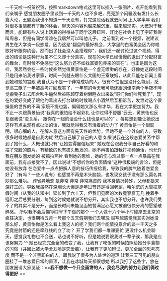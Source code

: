 一千天啦～祝贺祝贺，按照markdown格式这里可以插入一张图片，点开能看到我们亲嘴子
感觉朋友圈子里谈到一千天的人也不多吧，亮亮那个闷骚没有发什么长篇大论，王健涵我也不知道一千天没有，打完这段话我就去问问
上大学半年 我们对很多事情都有了新的体会，聊天的内容也越来越沉重，越来越现实。大概对于我而言，能跟有些人说上话真的得得益于同学这层纽带，好比在社会上见了宇轩我得叫周总，但是有同学情谊在我居然可以叫他儿子。
之前看到过一个视频，说建议男生在大学谈一段恋爱，因为这是"翻盘的最好机会，大学里的白富美会因为你唱歌好听跟你约会，然而出了社会没人会搭理你"，我们还一起讨论过这个视频，得出的结论是这种行为虽不仁义却十分真实，现在的大学已经慢慢的退出了分配财富的舞台，有时候不免感觉“这么努力还不如找富婆包养来的实在”。也正是因为这样，我居然会在一些时候突然觉得黄景怡是一个虚无缥缈的存在，好像她这段时间只是用来陪我过家家，时间一到就去跟什么大国的王室联姻，从此只能在新闻上看到她和她的宫殿
我自认为不是一个非常成功的人，很有个性但是没什么能耐，感觉高三飘了一年被高考打回现实了，一年前的今天我可能还跟刘佳南两个半夜不睡觉搬凳子出去阳台吹牛逼然后被陈超穿着树懒睡衣出来说“哥们你们吵死我了”，现在的爱好变成了跟他约着出去打台球的时候喝点小酒然后互相诉苦，发泄对这个很操蛋的世界的不满
家境不提也罢，偏偏她又那么有才华，我在大学更加努力。我不止一次跟黄景怡说“我真的很怕给不起彩礼 让你过得不舒服”云云，黄景怡也反复跟我说“没关系， 跟你在一起的话没什么钱也是可以的” 。每每想到能让她说出这样有点主观有点扯淡的话，我就觉得我又有活着的动力了
黄景怡是一个很聪明，很心细的人，在解人意这方面有先天性的优势。但她不是一个外向的人，导致很多时候她都是自我内耗 然后自己解了自己的人意 如果说我在这段恋爱关系中帮到了她什么，大概也就只有“让她变得自信起来”  她现在会跟我分享自己好看的和摆了鬼脸的照片，有精致的也有披头散发的，她不再害怕跟我打视频通话，也允许我在朋友圈发她的 被抓拍照片 看到她的思维，她的伤心难过事一点一点暴露在我面前，我有点接受不了，因此说过“不想听你的负面情绪”这种很极端的言论，但是她没有放弃 在恋爱中一点点把解人意的技巧传授给我，导致我的脾气随着恋爱变好了（有吗？一些人说有）也感觉不再是木头脑袋，也发现女孩子没有那么莫名其妙那么难哄。
跨省异地恋 是非常 非常 非常痛苦的 我本身情况特殊，父母都是来深打工的，导致我虽然在深圳长大但是逢年过节还是得回老家，哈尔滨的大雪把寒假时间（从我的认知中）延长到了六十天，但我们见面的次数竟寥寥无几 挽着手逛街之后总要分别，每到这时候她就说不想分开，其实我也不想分开，也许我们受不了的其实不是分开，而是长时间未能见面短暂满足心愿又被迫很快分离的愿望破碎感。
所以我不会后悔1月2号下午做的那个 一个人做十六个半小时硬座去北京的 疯狂决定，也很期待五月一号那个五天假期我们去哪玩
越写越感觉我其实对她没那么好，黄景怡你是怎么看上我这人的呢？我们两个能情投意合的谈一千天之多 究竟是射箭的还是牵红线的立了功？
开了学我们都一堆课要忙 更没什么机会聊天，感觉我礼物也不会送，话也说不好听，但是她说要跟我过一辈子诶，那我是应该努努力 ^^ 
她已经完完全全的改变了我，让我有了吃饭的时候拍照给她分享食物的习惯（并因此被大学舍友喷是恋爱脑），让我有了更加辩证，更加全面的思考态度 而不是一个非黑即白的人，跟我说了很多为人处世的道理 让我三天可见的朋友圈挂了一堆恋爱日常的置顶，让我在冰城每天都很想她 
所以我打了这些字，放在朋友圈请大家见证：==**我不想做一个只会画饼的人，我会尽我的努力让我们俩过得更好** ==
 